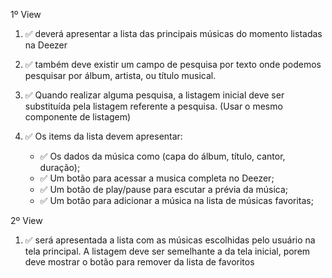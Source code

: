 1º View

1. ✅ deverá apresentar a lista das principais músicas do momento listadas na Deezer

1. ✅ também deve existir um campo de pesquisa por texto onde podemos pesquisar por álbum, artista, ou título musical.

1. ✅ Quando realizar alguma pesquisa, a listagem inicial deve ser substituída pela listagem referente a pesquisa. (Usar o mesmo componente de listagem)

1. ✅ Os items da lista devem apresentar:

     - ✅ Os dados da música como (capa do álbum, título, cantor, duração);
     - ✅ Um botão para acessar a musica completa no Deezer;
     - ✅ Um botão de play/pause para escutar a prévia da música;
     - ✅ Um botão para adicionar a música na lista de músicas favoritas;

2º View

1. ✅ será apresentada a lista com as músicas escolhidas pelo usuário na tela principal. A listagem deve ser semelhante a da tela inicial, porem deve mostrar o botão para remover da lista de favoritos
